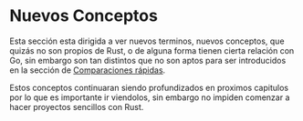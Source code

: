 # Nuevos Conceptos

Esta sección esta dirigida a ver nuevos terminos, nuevos conceptos, que quizás 
no son propios de Rust, o de alguna forma tienen cierta relación con Go, sin 
embargo son tan distintos que no son aptos para ser introducidos en la sección 
de [Comparaciones rápidas](./quick-comparisons.md).

Estos conceptos continuaran siendo profundizados en proximos capitulos por lo
que es importante ir viendolos, sin embargo no impiden comenzar a hacer 
proyectos sencillos con Rust.